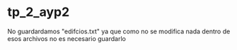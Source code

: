 # tp_2_ayp2
No guardardamos "edifcios.txt" ya que como no se modifica nada dentro de esos archivos no es necesario guardarlo
